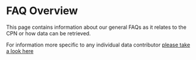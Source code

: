 # FAQ Overview
This page contains information about our general FAQs as it relates to the CPN or how data can be retrieved.

For information more specific to any individual data contributor [please take a look here](/content/contributors)
